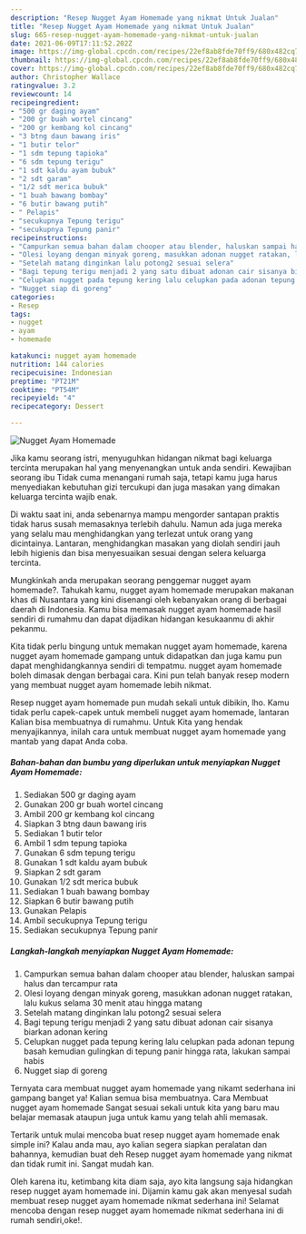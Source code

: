 ```yaml
---
description: "Resep Nugget Ayam Homemade yang nikmat Untuk Jualan"
title: "Resep Nugget Ayam Homemade yang nikmat Untuk Jualan"
slug: 665-resep-nugget-ayam-homemade-yang-nikmat-untuk-jualan
date: 2021-06-09T17:11:52.202Z
image: https://img-global.cpcdn.com/recipes/22ef8ab8fde70ff9/680x482cq70/nugget-ayam-homemade-foto-resep-utama.jpg
thumbnail: https://img-global.cpcdn.com/recipes/22ef8ab8fde70ff9/680x482cq70/nugget-ayam-homemade-foto-resep-utama.jpg
cover: https://img-global.cpcdn.com/recipes/22ef8ab8fde70ff9/680x482cq70/nugget-ayam-homemade-foto-resep-utama.jpg
author: Christopher Wallace
ratingvalue: 3.2
reviewcount: 14
recipeingredient:
- "500 gr daging ayam"
- "200 gr buah wortel cincang"
- "200 gr kembang kol cincang"
- "3 btng daun bawang iris"
- "1 butir telor"
- "1 sdm tepung tapioka"
- "6 sdm tepung terigu"
- "1 sdt kaldu ayam bubuk"
- "2 sdt garam"
- "1/2 sdt merica bubuk"
- "1 buah bawang bombay"
- "6 butir bawang putih"
- " Pelapis"
- "secukupnya Tepung terigu"
- "secukupnya Tepung panir"
recipeinstructions:
- "Campurkan semua bahan dalam chooper atau blender, haluskan sampai halus dan tercampur rata"
- "Olesi loyang dengan minyak goreng, masukkan adonan nugget ratakan, lalu kukus selama 30 menit atau hingga matang"
- "Setelah matang dinginkan lalu potong2 sesuai selera"
- "Bagi tepung terigu menjadi 2 yang satu dibuat adonan cair sisanya biarkan adonan kering"
- "Celupkan nugget pada tepung kering lalu celupkan pada adonan tepung basah kemudian gulingkan di tepung panir hingga rata, lakukan sampai habis"
- "Nugget siap di goreng"
categories:
- Resep
tags:
- nugget
- ayam
- homemade

katakunci: nugget ayam homemade 
nutrition: 144 calories
recipecuisine: Indonesian
preptime: "PT21M"
cooktime: "PT54M"
recipeyield: "4"
recipecategory: Dessert

---
```



![Nugget Ayam Homemade](https://img-global.cpcdn.com/recipes/22ef8ab8fde70ff9/680x482cq70/nugget-ayam-homemade-foto-resep-utama.jpg)

Jika kamu seorang istri, menyuguhkan hidangan nikmat bagi keluarga tercinta merupakan hal yang menyenangkan untuk anda sendiri. Kewajiban seorang ibu Tidak cuma menangani rumah saja, tetapi kamu juga harus menyediakan kebutuhan gizi tercukupi dan juga masakan yang dimakan keluarga tercinta wajib enak.

Di waktu  saat ini, anda sebenarnya mampu mengorder santapan praktis tidak harus susah memasaknya terlebih dahulu. Namun ada juga mereka yang selalu mau menghidangkan yang terlezat untuk orang yang dicintainya. Lantaran, menghidangkan masakan yang diolah sendiri jauh lebih higienis dan bisa menyesuaikan sesuai dengan selera keluarga tercinta. 



Mungkinkah anda merupakan seorang penggemar nugget ayam homemade?. Tahukah kamu, nugget ayam homemade merupakan makanan khas di Nusantara yang kini disenangi oleh kebanyakan orang di berbagai daerah di Indonesia. Kamu bisa memasak nugget ayam homemade hasil sendiri di rumahmu dan dapat dijadikan hidangan kesukaanmu di akhir pekanmu.

Kita tidak perlu bingung untuk memakan nugget ayam homemade, karena nugget ayam homemade gampang untuk didapatkan dan juga kamu pun dapat menghidangkannya sendiri di tempatmu. nugget ayam homemade boleh dimasak dengan berbagai cara. Kini pun telah banyak resep modern yang membuat nugget ayam homemade lebih nikmat.

Resep nugget ayam homemade pun mudah sekali untuk dibikin, lho. Kamu tidak perlu capek-capek untuk membeli nugget ayam homemade, lantaran Kalian bisa membuatnya di rumahmu. Untuk Kita yang hendak menyajikannya, inilah cara untuk membuat nugget ayam homemade yang mantab yang dapat Anda coba.

<!--inarticleads1-->

##### Bahan-bahan dan bumbu yang diperlukan untuk menyiapkan Nugget Ayam Homemade:

1. Sediakan 500 gr daging ayam
1. Gunakan 200 gr buah wortel cincang
1. Ambil 200 gr kembang kol cincang
1. Siapkan 3 btng daun bawang iris
1. Sediakan 1 butir telor
1. Ambil 1 sdm tepung tapioka
1. Gunakan 6 sdm tepung terigu
1. Gunakan 1 sdt kaldu ayam bubuk
1. Siapkan 2 sdt garam
1. Gunakan 1/2 sdt merica bubuk
1. Sediakan 1 buah bawang bombay
1. Siapkan 6 butir bawang putih
1. Gunakan  Pelapis
1. Ambil secukupnya Tepung terigu
1. Sediakan secukupnya Tepung panir




<!--inarticleads2-->

##### Langkah-langkah menyiapkan Nugget Ayam Homemade:

1. Campurkan semua bahan dalam chooper atau blender, haluskan sampai halus dan tercampur rata
1. Olesi loyang dengan minyak goreng, masukkan adonan nugget ratakan, lalu kukus selama 30 menit atau hingga matang
1. Setelah matang dinginkan lalu potong2 sesuai selera
1. Bagi tepung terigu menjadi 2 yang satu dibuat adonan cair sisanya biarkan adonan kering
1. Celupkan nugget pada tepung kering lalu celupkan pada adonan tepung basah kemudian gulingkan di tepung panir hingga rata, lakukan sampai habis
1. Nugget siap di goreng




Ternyata cara membuat nugget ayam homemade yang nikamt sederhana ini gampang banget ya! Kalian semua bisa membuatnya. Cara Membuat nugget ayam homemade Sangat sesuai sekali untuk kita yang baru mau belajar memasak ataupun juga untuk kamu yang telah ahli memasak.

Tertarik untuk mulai mencoba buat resep nugget ayam homemade enak simple ini? Kalau anda mau, ayo kalian segera siapkan peralatan dan bahannya, kemudian buat deh Resep nugget ayam homemade yang nikmat dan tidak rumit ini. Sangat mudah kan. 

Oleh karena itu, ketimbang kita diam saja, ayo kita langsung saja hidangkan resep nugget ayam homemade ini. Dijamin kamu gak akan menyesal sudah membuat resep nugget ayam homemade nikmat sederhana ini! Selamat mencoba dengan resep nugget ayam homemade nikmat sederhana ini di rumah sendiri,oke!.

